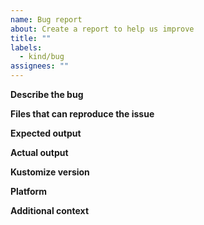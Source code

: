 ```yaml
---
name: Bug report
about: Create a report to help us improve
title: ""
labels:
  - kind/bug
assignees: ""
---
```


<!--
Please read this page: https://kubernetes-sigs.github.io/kustomize/contributing/bugs/ before
filing a bug
-->

<!-- Feel free to skip the sections if they are not applicable. -->

**Describe the bug**

<!-- A clear and concise description of what the bug is. -->

**Files that can reproduce the issue**

<!--
We cannot figure out or fix the issue if we don't know how to reproduce. Please
provide a minimum set of files that can reproduce the issue. You can paste the
file contents here or provide a link to a tarball or git repo.

Example:

kustomization.yaml

```
apiVersion: kustomize.config.k8s.io/v1beta1
kind: Kustomization
resources:
...
```

resources.yaml

```
apiVersion: v1
kind: Deployment
...
```

...
-->

**Expected output**

<!-- What's the expected output? -->

**Actual output**

<!-- What's the actual output? -->

**Kustomize version**

<!-- Please use the latest version when it's possible. -->

**Platform**

<!-- Linux/macOS/Windows? -->

**Additional context**

<!-- Add any other context about the problem here. -->

